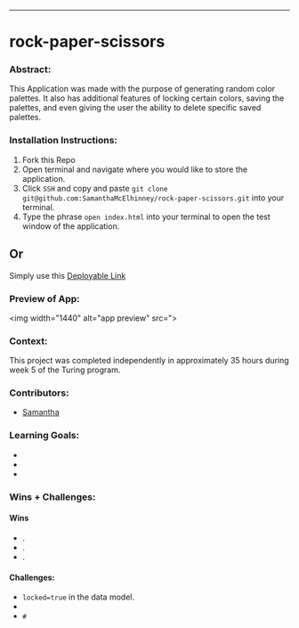 ______________________________________________________  

# rock-paper-scissors   

### Abstract:
This Application was made with the purpose of generating random color palettes. It also has additional features of locking certain colors, saving the palettes, and even giving the user the ability to delete specific saved palettes. 

### Installation Instructions:
1. Fork this Repo
1. Open terminal and navigate where you would like to store the application. 
1. Click `SSH` and copy and paste `git clone git@github.com:SamanthaMcElhinney/rock-paper-scissors.git` into your terminal.
1. Type the phrase `open index.html` into your terminal to open the test window of the application.

## **Or**

Simply use this [Deployable Link](https://sleepyisawak3.github.io/ColoRandom/)

### Preview of App:

<img width="1440" alt="app preview" src=">

### Context:

This project was completed independently in approximately 35 hours during week 5 of the Turing program.

### Contributors:


- [Samantha](https://github.com/SamanthaMcElhinney)


### Learning Goals:

- 
- 
- 

### Wins + Challenges:

#### Wins
- .
- .
- .

#### Challenges:
- `locked=true` in the data model. 
- 
- `#` 